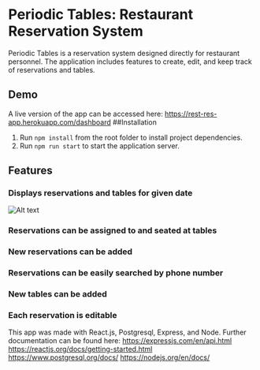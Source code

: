 # Periodic Tables: Restaurant Reservation System
Periodic Tables is a reservation system designed directly for restaurant personnel. The application includes features to create, edit, and keep track of reservations and tables.

## Demo
A live version of the app can be accessed here: https://rest-res-app.herokuapp.com/dashboard
##Installation
1. Run `npm install` from the root folder to install project dependencies.
2. Run `npm run start` to start the application server.
## Features
### Displays reservations and tables for given date
![Alt text](/blob/main/Screen%20Shot%202022-09-19%20at%204.13.36%20PM.png?raw=true "Optional Title")
### Reservations can be assigned to and seated at tables

### New reservations can be added

### Reservations can be easily searched by phone number

### New tables can be added

### Each reservation is editable



This app was made with React.js, Postgresql, Express, and Node.
Further documentation can be found here:
https://expressjs.com/en/api.html
https://reactjs.org/docs/getting-started.html
https://www.postgresql.org/docs/
https://nodejs.org/en/docs/
